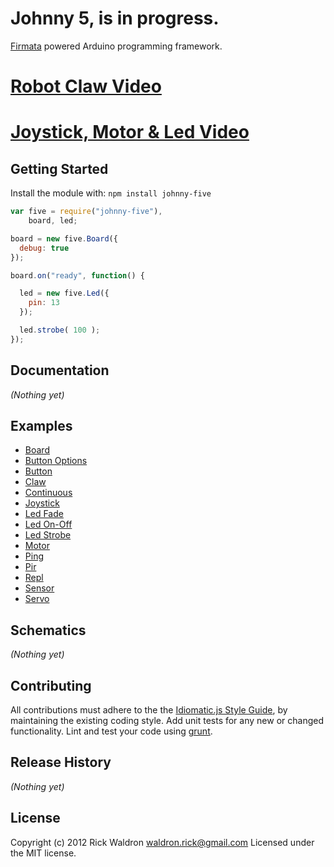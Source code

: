 # Johnny 5, is in progress.

[Firmata](https://github.com/jgautier/firmata) powered Arduino programming framework.

# [Robot Claw Video](http://jsfiddle.net/rwaldron/CFSZJ/show/light/)
# [Joystick, Motor & Led Video](http://jsfiddle.net/rwaldron/gADSz/show/light/)

## Getting Started
Install the module with: `npm install johnny-five`

```javascript
var five = require("johnny-five"),
    board, led;

board = new five.Board({
  debug: true
});

board.on("ready", function() {

  led = new five.Led({
    pin: 13
  });

  led.strobe( 100 );
});
```

## Documentation

_(Nothing yet)_


## Examples

- [Board](https://github.com/rwldrn/johnny-five/blob/master/eg/board.js)
- [Button Options](https://github.com/rwldrn/johnny-five/blob/master/eg/button-options.js)
- [Button](https://github.com/rwldrn/johnny-five/blob/master/eg/button.js)
- [Claw](https://github.com/rwldrn/johnny-five/blob/master/eg/claw.js)
- [Continuous](https://github.com/rwldrn/johnny-five/blob/master/eg/continuous.js)
- [Joystick](https://github.com/rwldrn/johnny-five/blob/master/eg/joystick.js)
- [Led Fade](https://github.com/rwldrn/johnny-five/blob/master/eg/led-fade.js)
- [Led On-Off](https://github.com/rwldrn/johnny-five/blob/master/eg/led-on-off.js)
- [Led Strobe](https://github.com/rwldrn/johnny-five/blob/master/eg/led-strobe.js)
- [Motor](https://github.com/rwldrn/johnny-five/blob/master/eg/motor.js)
- [Ping](https://github.com/rwldrn/johnny-five/blob/master/eg/ping.js)
- [Pir](https://github.com/rwldrn/johnny-five/blob/master/eg/pir.js)
- [Repl](https://github.com/rwldrn/johnny-five/blob/master/eg/repl.js)
- [Sensor](https://github.com/rwldrn/johnny-five/blob/master/eg/sensor.js)
- [Servo](https://github.com/rwldrn/johnny-five/blob/master/eg/servo.js)

## Schematics

_(Nothing yet)_



## Contributing
All contributions must adhere to the the [Idiomatic.js Style Guide](https://github.com/rwldrn/idiomatic.js),
by maintaining the existing coding style. Add unit tests for any new or changed functionality. Lint and test your code using [grunt](https://github.com/cowboy/grunt).

## Release History
_(Nothing yet)_

## License
Copyright (c) 2012 Rick Waldron <waldron.rick@gmail.com>
Licensed under the MIT license.
